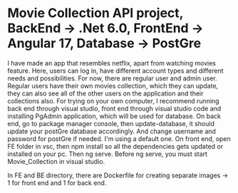 # Movie Collection API project, BackEnd -> .Net 6.0, FrontEnd -> Angular 17,  Database -> PostGre
I have made an app that resembles netflix, apart from watching movies feature. Here, users can log in, have different account types and different needs and possibilities. For now, there are regular user and admin user. 
Regular users have their own movies collection, which they can update, they can also see all of the other users on the application and their collections also. 
For trying on your own computer, I recommend running back end through visual studio, front end through visual studio code and installing PgAdmin application, which will be used for database. On back end, go to package manager console, then update-database, it should update your postGre database accordingly. And change username and password for postGre if needed. I'm using a default one. 
On front end, open FE folder in vsc, then npm install so all the dependencies gets updated or installed on your pc. Then ng serve. Before ng serve, you must start Movie_Collection in visual studio. 

In FE and BE directory, there are Dockerfile for creating separate images -> 1 for front end and 1 for back end.
